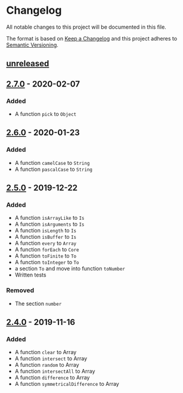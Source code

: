 # Changelog

All notable changes to this project will be documented in this file.

The format is based on [Keep a Changelog][keepachangelog]
and this project adheres to [Semantic Versioning][semver].

## [unreleased]

## [2.7.0] - 2020-02-07

### Added

- A function `pick` to `Object`

## [2.6.0] - 2020-01-23

### Added

- A function `camelCase` to `String`
- A function `pascalCase` to `String`

## [2.5.0] - 2019-12-22

### Added

- A function `isArrayLike` to `Is`
- A function `isArguments` to `Is`
- A function `isLength` to `Is`
- A function `isBuffer` to `Is`
- A function `every` to `Array`
- A function `forEach` to `Core`
- A function `toFinite` to `To`
- A function `toInteger` to `To`
- a section `To` and move into function `toNumber`
- Written tests

### Removed

- The section `number`

## [2.4.0] - 2019-11-16

### Added

- A function `clear` to Array
- A function `intersect` to Array
- A function `random` to Array
- A function `intersectAll` to Array
- A function `difference` to Array
- A function `symmetricalDifference` to Array

[unreleased]: https://github.com/efureev/mu/compare/v2.7.0...HEAD
[2.7.0]: https://github.com/efureev/mu/compare/v2.6.0...v2.7.0
[2.6.0]: https://github.com/efureev/mu/compare/v2.5.0...v2.6.0
[2.5.0]: https://github.com/efureev/mu/compare/v2.4.0...v2.5.0
[2.4.0]: https://github.com/efureev/mu/releases/tag/v2.4.0

[keepachangelog]:https://keepachangelog.com/en/1.1.0/
[semver]:https://semver.org/spec/v2.0.0.html
